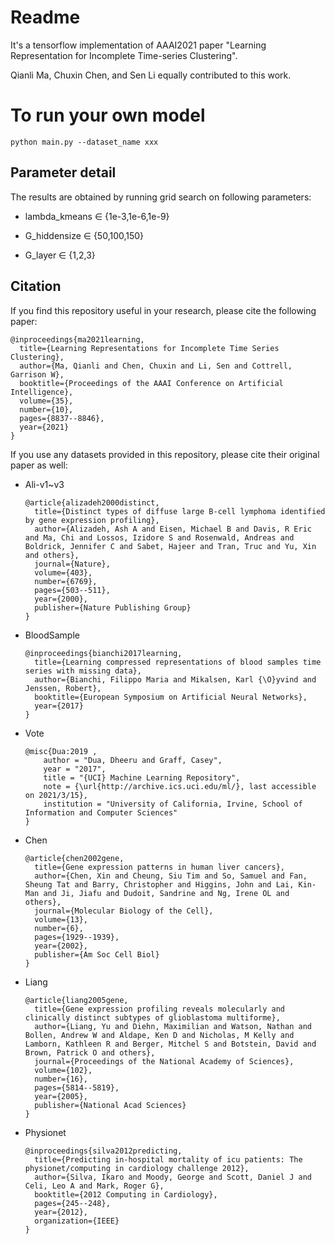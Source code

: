 # Readme
It's a tensorflow implementation of AAAI2021 paper "Learning Representation for Incomplete Time-series Clustering".

Qianli Ma, Chuxin Chen, and Sen Li equally contributed to this work.

# To run your own model
```
python main.py --dataset_name xxx
```

## Parameter detail
The results are obtained by running grid search on following parameters:

- lambda_kmeans ∈ {1e-3,1e-6,1e-9}

- G_hiddensize ∈ {50,100,150}

- G_layer ∈ {1,2,3}

## Citation

If you find this repository useful in your research, please cite the following paper:

```
@inproceedings{ma2021learning,
  title={Learning Representations for Incomplete Time Series Clustering},
  author={Ma, Qianli and Chen, Chuxin and Li, Sen and Cottrell, Garrison W},
  booktitle={Proceedings of the AAAI Conference on Artificial Intelligence},
  volume={35},
  number={10},
  pages={8837--8846},
  year={2021}
}
```

If you use any datasets provided in this repository, please cite their original paper as well:

+ Ali-v1~v3

  ```
  @article{alizadeh2000distinct,
    title={Distinct types of diffuse large B-cell lymphoma identified by gene expression profiling},
    author={Alizadeh, Ash A and Eisen, Michael B and Davis, R Eric and Ma, Chi and Lossos, Izidore S and Rosenwald, Andreas and Boldrick, Jennifer C and Sabet, Hajeer and Tran, Truc and Yu, Xin and others},
    journal={Nature},
    volume={403},
    number={6769},
    pages={503--511},
    year={2000},
    publisher={Nature Publishing Group}
  }
  ```

+ BloodSample

  ```
  @inproceedings{bianchi2017learning,
    title={Learning compressed representations of blood samples time series with missing data},
    author={Bianchi, Filippo Maria and Mikalsen, Karl {\O}yvind and Jenssen, Robert},
    booktitle={European Symposium on Artificial Neural Networks},
    year={2017}
  }
  ```

- Vote

  ```
  @misc{Dua:2019 ,
      author = "Dua, Dheeru and Graff, Casey",
      year = "2017",
      title = "{UCI} Machine Learning Repository",
      note = {\url{http://archive.ics.uci.edu/ml/}, last accessible on 2021/3/15},
      institution = "University of California, Irvine, School of Information and Computer Sciences" 
  }
  ```

- Chen

  ```
  @article{chen2002gene,
    title={Gene expression patterns in human liver cancers},
    author={Chen, Xin and Cheung, Siu Tim and So, Samuel and Fan, Sheung Tat and Barry, Christopher and Higgins, John and Lai, Kin-Man and Ji, Jiafu and Dudoit, Sandrine and Ng, Irene OL and others},
    journal={Molecular Biology of the Cell},
    volume={13},
    number={6},
    pages={1929--1939},
    year={2002},
    publisher={Am Soc Cell Biol}
  }
  ```

- Liang

  ```
  @article{liang2005gene,
    title={Gene expression profiling reveals molecularly and clinically distinct subtypes of glioblastoma multiforme},
    author={Liang, Yu and Diehn, Maximilian and Watson, Nathan and Bollen, Andrew W and Aldape, Ken D and Nicholas, M Kelly and Lamborn, Kathleen R and Berger, Mitchel S and Botstein, David and Brown, Patrick O and others},
    journal={Proceedings of the National Academy of Sciences},
    volume={102},
    number={16},
    pages={5814--5819},
    year={2005},
    publisher={National Acad Sciences}
  }
  ```

- Physionet

  ```
  @inproceedings{silva2012predicting,
    title={Predicting in-hospital mortality of icu patients: The physionet/computing in cardiology challenge 2012},
    author={Silva, Ikaro and Moody, George and Scott, Daniel J and Celi, Leo A and Mark, Roger G},
    booktitle={2012 Computing in Cardiology},
    pages={245--248},
    year={2012},
    organization={IEEE}
  }
  ```

  

